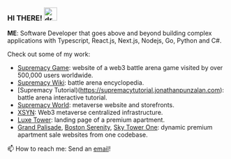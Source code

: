 
### HI THERE!  <img src="https://raw.githubusercontent.com/MartinHeinz/MartinHeinz/master/wave.gif" alt="drawing" width="30"/> 

<b>ME</b>: Software Developer that goes above and beyond building complex applications with Typescript, React.js, Next.js, Nodejs, Go, Python and C#.

Check out some of my work:
-	[Supremacy Game](https://supremacy.jonathanpunzalan.com): website of a web3 battle arena game visited by over 500,000 users worldwide.
-	[Supremacy Wiki](https://supremacy.jonathanpunzalan.com/wiki): battle arena encyclopedia.
-	[Supremacy Tutorial)(https://supremacytutorial.jonathanpunzalan.com): battle arena interactive tutorial.
-	[Supremacy World](https://supremacyworld.com/): metaverse website and storefronts.
-	[XSYN](https://xsyn.jonathanpunzalan.com): Web3 metaverse centralized infrastructure.
-	[Luxe Tower](https://luxetower.jonathanpunzalan.com): landing page of a premium apartment.
-	[Grand Palisade](https://grandpalisade.jonathanpunzalan.com), [Boston Serenity](https://bostonserenity.jonathanpunzalan.com), [Sky Tower One](https://skytowerone.jonathanpunzalan.com): dynamic premium apartment sale websites from one codebase.


 
📫 How to reach me: Send an [email](mailto:jonathanpunzalan@outlook.com)!
